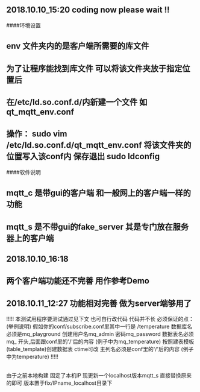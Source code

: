 ## 2018.10.10_15:20   coding now please wait !!
####环境设置
## env 文件夹内的是客户端所需要的库文件 
## 为了让程序能找到库文件 可以将该文件夹放于指定位置后 
## 在/etc/ld.so.conf.d/内新建一个文件 如 qt_mqtt_env.conf
## 操作： sudo vim /etc/ld.so.conf.d/qt_mqtt_env.conf   将该文件夹的位置写入该conf内 保存退出 sudo ldconfig
####软件说明
## mqtt_c 是带gui的客户端 和一般网上的客户端一样的功能
## mqtt_s 是不带gui的fake_server 其是专门放在服务器上的客户端
## 
## 2018.10.10_16:18 
## 两个客户端功能还不完善 用作参考Demo

## 2018.10.11_12:27 功能相对完善 做为server端够用了
!!!!!
本测试用程序要测试通过见下文 也可自行改代码 代码并不长
必须保证的点：(举例说明)
假如你的conf/subscribe.conf里其中一行是 /temperature
数据库名必须是mq_playground
创建用户名mq_admin 密码mq_password
数据表名必须 mq_ 开头,后面跟conf里的'/'后的内容 (例子中为mq_temperature)
按照建表模板(table_template)创建数据表 ctime可改 主列名必须是conf里的'/'后的内容 (例子中为temperature)
!!!!!

##
由于之前本地构建 固定了本机IP
现更新一个localhost版本mqtt_s 直接替换原来的即可
版本置于fix/IPname_localhost目录下
